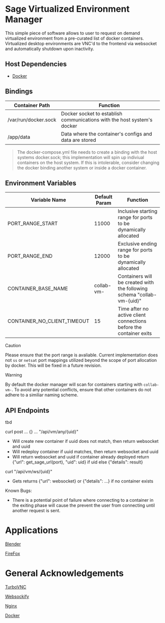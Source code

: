 # Sage Virtualized Environment Manager
This simple piece of software allows to user to request on demand virtualized environment from a pre-curated list of docker containers.  Virtualized desktop environments are VNC'd to the frontend via websocket and automatically shutdown upon inactivity.

## Host Dependencies
- [Docker](https://www.docker.com/)

## Bindings
| Container Path        | Function                                                                  |
| -------------         | -------------                                                             |
| /var/run/docker.sock  | Docker socket to establish communications with the host system's docker   | 
| /app/data             | Data where the container's configs and data are stored                    |

> The docker-compose.yml file needs to create a binding with the host systems docker.sock; this implementation will spin up indiviual containers on the host system.  If this is intolerable, consider changing the docker binding another system or inside a docker container.

## Environment Variables
| Variable Name                 | Default Param | Function                                                                  |
| -------------                 | ------------- | -------------                                                             |
| PORT_RANGE_START              | 11000         | Inclusive starting range for ports to be dynamically allocated            | 
| PORT_RANGE_END                | 12000         | Exclusive ending range for ports to be dynamically allocated              |
| CONTAINER_BASE_NAME           | collab-vm-    | Containers will be created with the following schema "collab-vm-{uid}"    |
| CONTAINER_NO_CLIENT_TIMEOUT   | 15            | Time after no active client connections before the container exits        |

> [!CAUTION]  
> Please ensure that the port range is avaliable.  Current implementation does not `ss` or `netsat` port mappings utilized beyond the scope of port allocation by docker.  This will be fixed in a future revision.

> [!WARNING]  
> By default the docker manager will scan for containers starting with `collab-vm-`. To avoid any potential conflicts, ensure that other containers do not adhere to a similiar naming scheme.

## API Endpoints
tbd

curl post ... {} ... "/api/vm/any/{uid}"
- Will create new container if uuid does not match, then return websocket and uuid
- Will redeploy container if uuid matches, then return websocket and uuid
- Will return websocket and uuid if container already deployed
return {"url": get_sage_url(port), "uid": uid} if uid else {"details": result}

curl "/api/vm/ws/{uid}"
- Gets returns {"url": websocket} or {"details": ...} if no container exists

    





Known Bugs:
- There is a potential point of failure where connecting to a container in the exiting phase will cause the prevent the user from connecting until another request is sent.


# Applications
[Blender](https://www.blender.org/)

[FireFox](https://www.mozilla.org/en-US/firefox/)


# General Acknowledgements
[TurboVNC](https://www.turbovnc.org/)

[Websockify](https://github.com/novnc/websockify)

[Nginx](https://nginx.org/en/)

[Docker](https://www.docker.com/)

